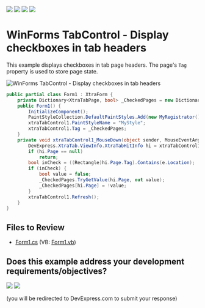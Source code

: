 <!-- default badges list -->
![](https://img.shields.io/endpoint?url=https://codecentral.devexpress.com/api/v1/VersionRange/128622400/24.2.1%2B)
[![](https://img.shields.io/badge/Open_in_DevExpress_Support_Center-FF7200?style=flat-square&logo=DevExpress&logoColor=white)](https://supportcenter.devexpress.com/ticket/details/E3039)
[![](https://img.shields.io/badge/📖_How_to_use_DevExpress_Examples-e9f6fc?style=flat-square)](https://docs.devexpress.com/GeneralInformation/403183)
[![](https://img.shields.io/badge/💬_Leave_Feedback-feecdd?style=flat-square)](#does-this-example-address-your-development-requirementsobjectives)
<!-- default badges end -->
# WinForms TabControl - Display checkboxes in tab headers

This example displays checkboxes in tab page headers. The page's `Tag` property is used to store page state.

![WinForms TabControl - Display checkboxes in tab headers](https://raw.githubusercontent.com/DevExpress-Examples/how-to-show-checkboxes-in-xtratabcontrols-pages-headers-e3039/17.2.6%2B/media/winforms-tabcontrol-checkbox-in-tab-header.png)

```csharp
public partial class Form1 : XtraForm {
    private Dictionary<XtraTabPage, bool> _CheckedPages = new Dictionary<XtraTabPage, bool>();
    public Form1() {
        InitializeComponent();
        PaintStyleCollection.DefaultPaintStyles.Add(new MyRegistrator());
        xtraTabControl1.PaintStyleName = "MyStyle";
        xtraTabControl1.Tag = _CheckedPages;
    }
    private void xtraTabControl1_MouseDown(object sender, MouseEventArgs e) {
        DevExpress.XtraTab.ViewInfo.XtraTabHitInfo hi = xtraTabControl1.CalcHitInfo(e.Location);
        if (hi.Page == null)
            return;
        bool inCheck = ((Rectangle)hi.Page.Tag).Contains(e.Location);
        if (inCheck) {
            bool value = false;
            _CheckedPages.TryGetValue(hi.Page, out value);
            _CheckedPages[hi.Page] = !value;
        }
        xtraTabControl1.Refresh();
    }
}
```


## Files to Review

* [Form1.cs](./CS/WindowsApplication1/Form1.cs) (VB: [Form1.vb](./VB/WindowsApplication1/Form1.vb))
<!-- feedback -->
## Does this example address your development requirements/objectives?

[<img src="https://www.devexpress.com/support/examples/i/yes-button.svg"/>](https://www.devexpress.com/support/examples/survey.xml?utm_source=github&utm_campaign=winforms-tabcontrol-show-checkboxes-in-page-headers&~~~was_helpful=yes) [<img src="https://www.devexpress.com/support/examples/i/no-button.svg"/>](https://www.devexpress.com/support/examples/survey.xml?utm_source=github&utm_campaign=winforms-tabcontrol-show-checkboxes-in-page-headers&~~~was_helpful=no)

(you will be redirected to DevExpress.com to submit your response)
<!-- feedback end -->
